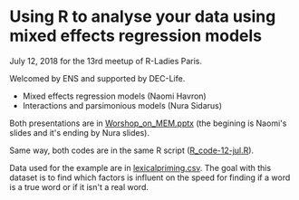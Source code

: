 # Using R to analyse your data using mixed effects regression models

July 12, 2018 for the 13rd meetup of R-Ladies Paris. 

Welcomed by ENS and supported by DEC-Life. 

* Mixed effects regression models (Naomi Havron)
* Interactions and parsimonious models (Nura Sidarus)

Both presentations are in [Worshop_on_MEM.pptx](https://github.com/rladies-paris/2018-07-12_Mixed_effect_regression_models/Workshop_on_MEM.pptx) (the begining is Naomi's slides and it's ending by Nura slides).

Same way, both codes are in the same R script ([R_code-12-jul.R](https://github.com/rladies-paris/2018-07-12_Mixed_effect_regression_models/R_code-12-jul.R)).

Data used for the example are in [lexicalpriming.csv](2018-07-12_Mixed_effect_regression_models/lexicalpriming.csv). The goal with this dataset is to find which factors is influent on the speed for finding if a word is a true word or if it isn't a real word.
